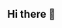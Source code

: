 ## Hi there 👋

<!--
**popola-mac/popola-mac** is a ✨ _special_ ✨ repository because its `README.md` (this file) appears on your GitHub profile.
嗨，我是 Lisa Chen
目前就讀國立中山大學 企管所  
居住在台灣高雄  
對智慧醫療、穿戴式裝置、永續發展與公共衛生特別感興趣  
學過SAS、STATA和SPSS，目前正在學習 R 語言
平時熱衷於國際交流與國際新聞  
